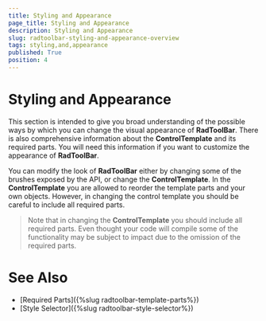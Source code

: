 ```yaml
---
title: Styling and Appearance
page_title: Styling and Appearance
description: Styling and Appearance
slug: radtoolbar-styling-and-appearance-overview
tags: styling,and,appearance
published: True
position: 4
---
```


# Styling and Appearance

This section is intended to give you broad understanding of the possible ways by which you can change the visual appearance of __RadToolBar__. There is also comprehensive information about the __ControlTemplate__ and its required parts. You will need this information if you want to customize the appearance of __RadToolBar__. 

You can modify the look of __RadToolBar__ either by changing some of the brushes exposed by the API, or change the __ControlTemplate__. In the __ControlTemplate__ you are allowed to reorder the template parts and your own objects. However, in changing the control template you should be careful to include all required parts.

>Note that in changing the __ControlTemplate__ you should include all required parts. Even thought your code will compile some of the functionality may be subject to impact due to the omission of the required parts. 

# See Also
 * [Required Parts]({%slug radtoolbar-template-parts%})
 * [Style Selector]({%slug radtoolbar-style-selector%})